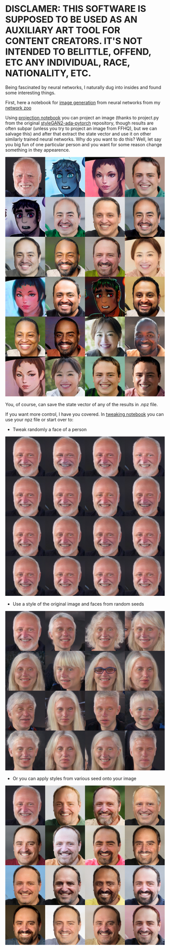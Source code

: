 # DISCLAMER: THIS SOFTWARE IS SUPPOSED TO BE USED AS AN AUXILIARY ART TOOL FOR CONTENT CREATORS. IT'S NOT INTENDED TO BELITTLE, OFFEND, ETC ANY INDIVIDUAL, RACE, NATIONALITY, ETC.


Being fascinated by neural networks, I naturally dug into insides and found some interesting things.   

First, here a notebook for [image generation](https://colab.research.google.com/github/dobrosketchkun/latent_space_adventures/blob/main/files/Image_generation_styleGAN2_ada_pythorch.ipynb) from neural networks from my [network zoo](https://github.com/dobrosketchkun/wd_network_zoo)

Using [projection notebook](https://colab.research.google.com/github/dobrosketchkun/latent_space_adventures/blob/main/files/Latent_space_projection_styleGAN2_ada_pytorch.ipynb) you can project an image (thanks to project.py from the original [styleGAN2-ada-pytorch](https://github.com/NVlabs/stylegan2-ada-pytorch) repository, though results are often subpar (unless you try to project an image from FFHQ), but we can salvage this) and after that extract the state vector and use it on other similarly trained neural networks. Why do you want to do this? Well, let say you big fun of one particular person and you want for some reason change something in they appearence.

![Harold project](https://raw.githubusercontent.com/dobrosketchkun/latent_space_adventures/main/files/harold_proj.jpg)

You, of course, can save the state vector of any of the results in .npz file.

If you want more control, I have you covered. In [tweaking notebook](https://colab.research.google.com/github/dobrosketchkun/latent_space_adventures/blob/main/files/Latent_space_tweaking_styleGAN2_ada_pytorch.ipynb) you can use your npz file or start over to:

* Tweak randomly a face of a person

![Harold small](https://raw.githubusercontent.com/dobrosketchkun/latent_space_adventures/main/files/harold_small.jpg)

* Use a style of the original image and faces from random seeds

![Harold seeds](https://raw.githubusercontent.com/dobrosketchkun/latent_space_adventures/main/files/harold_seeds.jpg)

* Or you can apply styles from various seed onto your image 

![Harold styles](https://raw.githubusercontent.com/dobrosketchkun/latent_space_adventures/main/files/harold_styles.jpg)
